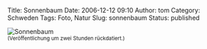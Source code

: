 Title: Sonnenbaum
Date: 2006-12-12 09:10
Author: tom
Category: Schweden
Tags: Foto, Natur
Slug: sonnenbaum
Status: published

![Sonnenbaum](http://www.fiket.de/pic/suntree.jpg "Sonnenbaum")  
<small>(Veröffentlichung um zwei Stunden rückdatiert.)</small>

